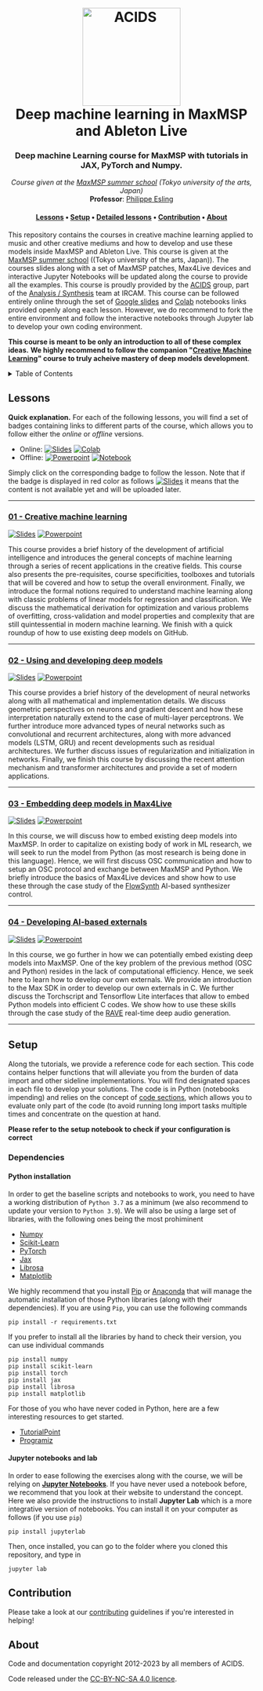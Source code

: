<div align="center">
<h1>
  <br>
  <a href="http://acids.ircam.fr"><img src="images/logo_acids.png" alt="ACIDS" width="200"></a>
  <br>
  Deep machine learning in MaxMSP and Ableton Live
  <br>
</h1>

<h3>Deep machine Learning course for MaxMSP with tutorials in JAX, PyTorch and Numpy.</h3>


<center>
<i>Course given at the <a href="https://maxsummer2023.geidai.ac.jp/" target="_blank">MaxMSP summer school</a> (Tokyo university of the arts, Japan)</i><br/>
<b>Professor</b>: <a href="http://esling.github.io" target="_blank">Philippe Esling</a>
</center>

<h4>
  <a href="#lessons">Lessons</a> •
  <a href="#setup">Setup</a> •
  <a href="#details">Detailed lessons</a> •
  <a href="#contribution">Contribution</a> •
  <a href="#about">About</a>
</h4>
</div>

This repository contains the courses in creative machine learning applied to music and other creative mediums and how to develop and use these models inside MaxMSP and Ableton Live. 
This course is given at the [MaxMSP summer school](https://www.u-tokyo.ac.jp/en/index.html) ((Tokyo university of the arts, Japan)).
The courses slides along with a set of MaxMSP patches, Max4Live devices and interactive Jupyter Notebooks will be updated along the course to provide all the examples.
This course is proudly provided by the <a href="http://github.com/acids-ircam" target="_blank">ACIDS</a> group, part of the [Analysis / Synthesis](http://anasynth.ircam.fr/home/english) team at IRCAM.
This course can be followed entirely online through the set of [Google slides](http://slides.google.com) and [Colab](http://colab.google.com) notebooks links provided openly along each lesson.
However, we do recommend to fork the entire environment and follow the interactive notebooks through Jupyter lab to develop your
own coding environment.

**This course is meant to be only an introduction to all of these complex ideas.**
**We highly recommend to follow the companion "[Creative Machine Learning](http://www.github.com/acids-ircam/creative_ml)" course to truly acheive mastery of deep models development**.


<details>
  <summary>Table of Contents</summary>
  <ol>
    <li> <a href="#lessons">Lessons</a>
      <ul>
        <li><a href="#lessons">Machine learning</a></li>
        <li><a href="#lessons">Neural networks</a></li>
        <li><a href="#lessons">Advanced networks</a></li>
        <li><a href="#lessons">Deep learning</a></li>
        <li><a href="#lessons">Bayesian inference</a></li>
        <li><a href="#lessons">Latent models</a></li>
        <li><a href="#lessons">Approximate inference</a></li>
        <li><a href="#lessons">Variational auto-encoders and flows</a></li>
        <li><a href="#lessons">Generative adversarial networks</a></li>
        <li><a href="#lessons">Diffusion models</a></li>
      </ul>
    </li>
    <li> <a href="#details">Detailed lessons</a> </li>
    <li> <a href="#contribution">Contribution</a> </li>
    <li> <a href="#about">About</a> </li>
  </ol>
</details>


## Lessons

**Quick explanation.** For each of the following lessons, you will find a set of badges containing links to different parts of the course, which allows you to follow either the _online_ 
or _offline_ versions.

- Online:
[![Slides](https://img.shields.io/badge/Slides-online-7DA416.svg?style=flat-square&logo=googledrive)](https://docs.google.com/presentation/d/e/2PACX-1vRGy4H9JWjxK8d760O4pJT_7wfCett-rKjFV91d6jLkCHSMUntJjRA8a3r25M7_WrIDxggnjeXHdsi2/pub?start=false&loop=false&delayms=1000000&slide=id.p1) 
[![Colab](https://img.shields.io/badge/Notebook-colab-7DA416.svg?style=flat-square&logo=googlecolab)](https://colab.research.google.com/drive/1tAIsucXMqHJ0hVTYcuoUzBt69lSn86i0?usp=sharing) 
- Offline: 
[![Powerpoint](https://img.shields.io/badge/Slides-download-167DA4.svg?style=flat-square&logo=files)](00_introduction.pdf) 
[![Notebook](https://img.shields.io/badge/Notebook-download-167DA4.svg?style=flat-square&logo=jupyter)](00_setup.ipynb) 

Simply click on the corresponding badge to follow the lesson. Note that if the badge is displayed in red color as follows 
[![Slides](https://img.shields.io/badge/Slides-none-7D1616.svg?style=flat-square&logo=googledrive)]() 
it means that the content is not available yet and will be uploaded later. 

---

### [01 - Creative machine learning](https://docs.google.com/presentation/d/e/2PACX-1vT5O2dGSyQT2CTwXHM1HVDsunzskacJ6LhJBUMUbLRRg4C34krOSzqf8y75YD19QQrWfvBJypKlHd1Z/pub?start=false&loop=false&delayms=60000)

[![Slides](https://img.shields.io/badge/Slides-online-7DA416.svg?style=flat-square&logo=googledrive)](https://docs.google.com/presentation/d/e/2PACX-1vRMJDveCOO0EkjLTf_x8usNAOcvVaGq6VdwXy3d6GKCnXFgJumYb2r27qp7RmFCmnr9P8NFxRHWnqF9/pub?start=false&loop=false&delayms=3000) 
[![Powerpoint](https://img.shields.io/badge/Slides-download-167DA4.svg?style=flat-square&logo=files)](https://nubo.ircam.fr/index.php/s/p9HEpNy5yYWtQyy) 
    
    
This course provides a brief history of the development of artificial intelligence and introduces the general concepts of machine learning 
through a series of recent applications in the creative fields. This course also presents the pre-requisites, course specificities, toolboxes
and tutorials that will be covered and how to setup the overall environment.
Finally, we introduce the formal notions required to understand machine learning along with classic problems of linear models 
for regression and classification. We discuss the mathematical derivation for optimization and various problems of overfitting, cross-validation
and model properties and complexity that are still quintessential in modern machine learning.
We finish with a quick roundup of how to use existing deep models on GitHub.


---

### [02 - Using and developing deep models](https://docs.google.com/presentation/d/e/2PACX-1vRC4PpmQEgr0c6M7REkh_--slZA7xYXjZiS1MBjUbyUBBq-u10dDyzPoLKxlNXma4dd_YQC-JlnXOrw/pub?start=false&loop=false&delayms=60000)

[![Slides](https://img.shields.io/badge/Slides-online-7DA416.svg?style=flat-square&logo=googledrive)](https://docs.google.com/presentation/d/e/2PACX-1vRC4PpmQEgr0c6M7REkh_--slZA7xYXjZiS1MBjUbyUBBq-u10dDyzPoLKxlNXma4dd_YQC-JlnXOrw/pub?start=false&loop=false&delayms=60000) 
[![Powerpoint](https://img.shields.io/badge/Slides-download-167DA4.svg?style=flat-square&logo=files)](https://nubo.ircam.fr/index.php/s/3nsrd7TM7yzL8RL) 

This course provides a brief history of the development of neural networks along with all mathematical and implementation details. 
We discuss geometric perspectives on neurons and gradient descent and how these interpretation naturally extend to the case
of multi-layer perceptrons. We further introduce more advanced types of neural networks such as convolutional and recurrent architectures, along
with more advanced models (LSTM, GRU) and recent developments such as residual architectures.
We further discuss issues of regularization and initialization in networks.
Finally, we finish this course by discussing the recent attention mechanism and transformer architectures and
provide a set of modern applications.

---

### [03 - Embedding deep models in Max4Live](03_embedding_maxmsp.pdf)

[![Slides](https://img.shields.io/badge/Slides-online-7DA416.svg?style=flat-square&logo=googledrive)](https://docs.google.com/presentation/d/e/2PACX-1vTRtjopz1JOL1Tte1TyPL3QADCMdk2Wz39iHw_vWjeCR9fS_qtkoxgoF3jOBoECQVIqn0_RxzV9uBr2/pub?start=false&loop=false&delayms=60000) 
[![Powerpoint](https://img.shields.io/badge/Slides-download-167DA4.svg?style=flat-square&logo=files)](03_advanced_networks.pdf) 

In this course, we will discuss how to embed existing deep models into MaxMSP. 
In order to capitalize on existing body of work in ML research, we will seek to run the model from Python (as most research is being done in this language).
Hence, we will first discuss OSC communication and how to setup an OSC protocol and exchange between MaxMSP and Python.
We briefly introduce the basics of Max4Live devices and show how to use these through the case study of the [FlowSynth](https://github.com/acids-ircam/flow_synthesizer) AI-based synthesizer control.

---

### [04 - Developing AI-based externals](04_deep_learning.pdf)

[![Slides](https://img.shields.io/badge/Slides-online-7DA416.svg?style=flat-square&logo=googledrive)](https://docs.google.com/presentation/d/e/2PACX-1vTbg6NR7B92Db4fqcX1JWfW3eDhaR98OqHhv_OmuICo0q_TwbqQE_iD7wAvwl4HxH-IA1Ag3bLbKQWJ/pub?start=false&loop=false&delayms=60000) 
[![Powerpoint](https://img.shields.io/badge/Slides-download-167DA4.svg?style=flat-square&logo=files)](04_deep_learning.pdf) 

In this course, we go further in how we can potentially embed existing deep models into MaxMSP. 
One of the key problem of the previous method (OSC and Python) resides in the lack of computational efficiency.
Hence, we seek here to learn how to develop our own externals. We provide an introduction to the Max SDK in order to develop our own externals in C.
We further discuss the Torchscript and Tensorflow Lite interfaces that allow to embed Python models into efficient C codes.
We show how to use these skills through the case study of the [RAVE](https://github.com/acids-ircam/rave) real-time deep audio generation.

---


## Setup

Along the tutorials, we provide a reference code for each section. 
This code contains helper functions that will alleviate you from the burden of data import and other sideline implementations. 
You will find designated spaces in each file to develop your solutions. 
The code is in Python (notebooks impending) and relies on the concept of [code sections](https://fr.mathworks.com/help/matlab/matlab_prog/run-sections-of-programs.html),
 which allows you to evaluate only part of the code (to avoid running long import tasks multiple times and concentrate on the question at hand.
 
**Please refer to the setup notebook to check if your configuration is correct**

### Dependencies

#### Python installation

In order to get the baseline scripts and notebooks to work, you need to have a working distribution of `Python 3.7` as a minimum (we also recommend to update your version to `Python 3.9`). We will also be using a large set of libraries, with the following ones being the most prohiminent

- [Numpy](https://numpy.org/)
- [Scikit-Learn](https://scikit-learn.org/)
- [PyTorch](https://pytorch.org/)
- [Jax](https://pytorch.org/)
- [Librosa](http://librosa.github.io/librosa/index.html)
- [Matplotlib](https://matplotlib.org/)

We highly recommend that you install [Pip](https://pypi.python.org/pypi/pip/) or [Anaconda](https://www.anaconda.com/download/) that will manage the automatic installation of those Python libraries (along with their dependencies). If you are using `Pip`, you can use the following commands

```
pip install -r requirements.txt
```

If you prefer to install all the libraries by hand to check their version, you can use individual commands

```
pip install numpy
pip install scikit-learn
pip install torch
pip install jax
pip install librosa
pip install matplotlib
```

For those of you who have never coded in Python, here are a few interesting resources to get started.

- [TutorialPoint](https://www.tutorialspoint.com/python/)
- [Programiz](https://www.programiz.com/python-programming)

#### Jupyter notebooks and lab

In order to ease following the exercises along with the course, we will be relying on [**Jupyter Notebooks**](https://jupyter.org/). If you have never used a notebook before, we recommend that you look at their website to understand the concept. Here we also provide the instructions to install **Jupyter Lab** which is a more integrative version of notebooks. You can install it on your computer as follows (if you use `pip`)

```
pip install jupyterlab
```

Then, once installed, you can go to the folder where you cloned this repository, and type in

```
jupyter lab
```

## Contribution

Please take a look at our [contributing](CONTRIBUTING.md) guidelines if you're interested in helping!

## About

Code and documentation copyright 2012-2023 by all members of ACIDS. 

Code released under the [CC-BY-NC-SA 4.0 licence](https://creativecommons.org/licenses/by-nc-sa/4.0/).
